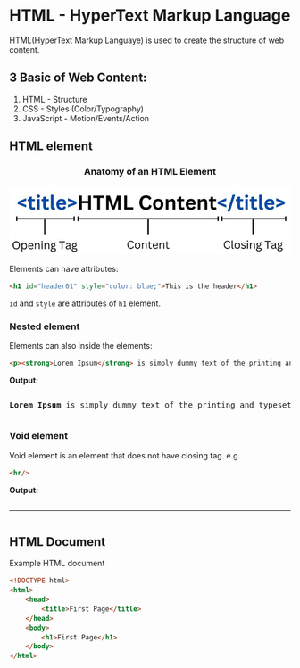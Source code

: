 # HTML - HyperText Markup Language

HTML(HyperText Markup Languaye) is used to create the structure of web content.


 ## 3 Basic of Web Content:

 1. HTML - Structure
 2. CSS - Styles (Color/Typography)
 3. JavaScript - Motion/Events/Action

## HTML element

### <center>Anatomy of an HTML Element</center>

![HTML Element Structure](./assets/HTML/HTML-Element.jpg)

Elements can have attributes:
```HTML
<h1 id="header01" style="color: blue;">This is the header</h1>
```
`id` and `style` are attributes of `h1` element.

### Nested element
Elements can also inside the elements:

```HTML
<p><strong>Lorem Ipsum</strong> is simply dummy text of the printing and typesetting industry.</p>
```
**Output:**

<pre><p><strong>Lorem Ipsum</strong> is simply dummy text of the printing and typesetting industry.</p></pre>

### Void element

Void element is an element that does not have closing tag.
e.g.
```HTML 
<hr/>
```

**Output:**
<pre><hr/></pre>

## HTML Document

Example HTML document
```HTML
<!DOCTYPE html>
<html>
    <head>
        <title>First Page</title>
    </head>
    <body>
        <h1>First Page</h1>
    </body>
</html>
```

